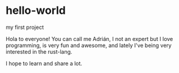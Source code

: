 # hello-world
my first project

Hola to everyone!
You can call me Adrián, I not an expert but I love programming, is very
fun and awesome, and lately I've being very interested in the rust-lang.

I hope to learn and share a lot.
